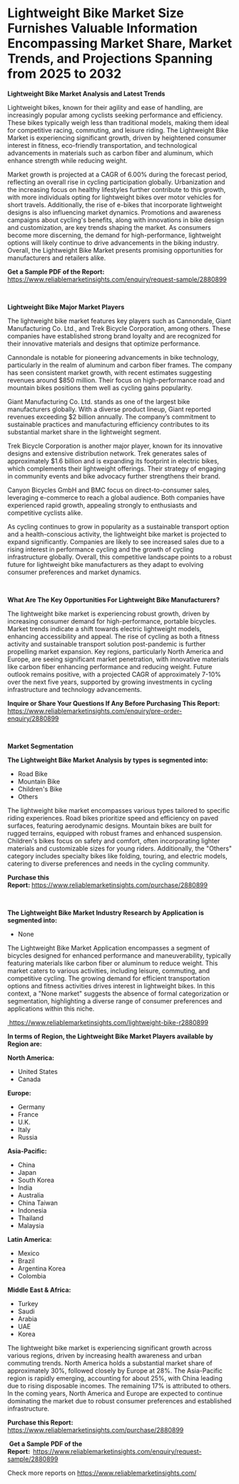 <p><h1>Lightweight Bike Market Size Furnishes Valuable Information Encompassing Market Share, Market Trends, and Projections Spanning from 2025 to 2032</h1></p><p><strong>Lightweight Bike Market Analysis and Latest Trends</strong></p>
<p><p>Lightweight bikes, known for their agility and ease of handling, are increasingly popular among cyclists seeking performance and efficiency. These bikes typically weigh less than traditional models, making them ideal for competitive racing, commuting, and leisure riding. The Lightweight Bike Market is experiencing significant growth, driven by heightened consumer interest in fitness, eco-friendly transportation, and technological advancements in materials such as carbon fiber and aluminum, which enhance strength while reducing weight.</p><p>Market growth is projected at a CAGR of 6.00% during the forecast period, reflecting an overall rise in cycling participation globally. Urbanization and the increasing focus on healthy lifestyles further contribute to this growth, with more individuals opting for lightweight bikes over motor vehicles for short travels. Additionally, the rise of e-bikes that incorporate lightweight designs is also influencing market dynamics. Promotions and awareness campaigns about cycling's benefits, along with innovations in bike design and customization, are key trends shaping the market. As consumers become more discerning, the demand for high-performance, lightweight options will likely continue to drive advancements in the biking industry. Overall, the Lightweight Bike Market presents promising opportunities for manufacturers and retailers alike.</p></p>
<p><strong>Get a Sample PDF of the Report:&nbsp;</strong> <a href="https://www.reliablemarketinsights.com/enquiry/request-sample/2880899?utm_campaign=3261&utm_medium=2&utm_source=Github&utm_content=ia&utm_term=12032025&utm_id=lightweight-bike">https://www.reliablemarketinsights.com/enquiry/request-sample/2880899</a></p>
<p>&nbsp;</p>
<p><strong>Lightweight Bike Major Market Players</strong></p>
<p><p>The lightweight bike market features key players such as Cannondale, Giant Manufacturing Co. Ltd., and Trek Bicycle Corporation, among others. These companies have established strong brand loyalty and are recognized for their innovative materials and designs that optimize performance.</p><p>Cannondale is notable for pioneering advancements in bike technology, particularly in the realm of aluminum and carbon fiber frames. The company has seen consistent market growth, with recent estimates suggesting revenues around $850 million. Their focus on high-performance road and mountain bikes positions them well as cycling gains popularity.</p><p>Giant Manufacturing Co. Ltd. stands as one of the largest bike manufacturers globally. With a diverse product lineup, Giant reported revenues exceeding $2 billion annually. The company’s commitment to sustainable practices and manufacturing efficiency contributes to its substantial market share in the lightweight segment.</p><p>Trek Bicycle Corporation is another major player, known for its innovative designs and extensive distribution network. Trek generates sales of approximately $1.6 billion and is expanding its footprint in electric bikes, which complements their lightweight offerings. Their strategy of engaging in community events and bike advocacy further strengthens their brand.</p><p>Canyon Bicycles GmbH and BMC focus on direct-to-consumer sales, leveraging e-commerce to reach a global audience. Both companies have experienced rapid growth, appealing strongly to enthusiasts and competitive cyclists alike.</p><p>As cycling continues to grow in popularity as a sustainable transport option and a health-conscious activity, the lightweight bike market is projected to expand significantly. Companies are likely to see increased sales due to a rising interest in performance cycling and the growth of cycling infrastructure globally. Overall, this competitive landscape points to a robust future for lightweight bike manufacturers as they adapt to evolving consumer preferences and market dynamics.</p></p>
<p>&nbsp;</p>
<p><strong>What Are The Key Opportunities For Lightweight Bike Manufacturers?</strong></p>
<p><p>The lightweight bike market is experiencing robust growth, driven by increasing consumer demand for high-performance, portable bicycles. Market trends indicate a shift towards electric lightweight models, enhancing accessibility and appeal. The rise of cycling as both a fitness activity and sustainable transport solution post-pandemic is further propelling market expansion. Key regions, particularly North America and Europe, are seeing significant market penetration, with innovative materials like carbon fiber enhancing performance and reducing weight. Future outlook remains positive, with a projected CAGR of approximately 7-10% over the next five years, supported by growing investments in cycling infrastructure and technology advancements.</p></p>
<p><strong>Inquire or Share Your Questions If Any Before Purchasing This Report:</strong> <a href="https://www.reliablemarketinsights.com/enquiry/pre-order-enquiry/2880899?utm_campaign=3261&utm_medium=2&utm_source=Github&utm_content=ia&utm_term=12032025&utm_id=lightweight-bike">https://www.reliablemarketinsights.com/enquiry/pre-order-enquiry/2880899</a></p>
<p>&nbsp;</p>
<p><strong>Market Segmentation</strong></p>
<p><strong>The Lightweight Bike Market Analysis by types is segmented into:</strong></p>
<p><ul><li>Road Bike</li><li>Mountain Bike</li><li>Children's Bike</li><li>Others</li></ul></p>
<p><p>The lightweight bike market encompasses various types tailored to specific riding experiences. Road bikes prioritize speed and efficiency on paved surfaces, featuring aerodynamic designs. Mountain bikes are built for rugged terrains, equipped with robust frames and enhanced suspension. Children's bikes focus on safety and comfort, often incorporating lighter materials and customizable sizes for young riders. Additionally, the "Others" category includes specialty bikes like folding, touring, and electric models, catering to diverse preferences and needs in the cycling community.</p></p>
<p><strong>Purchase this Report:&nbsp;</strong><a href="https://www.reliablemarketinsights.com/purchase/2880899?utm_campaign=3261&utm_medium=2&utm_source=Github&utm_content=ia&utm_term=12032025&utm_id=lightweight-bike">https://www.reliablemarketinsights.com/purchase/2880899</a></p>
<p>&nbsp;</p>
<p><strong>The Lightweight Bike Market Industry Research by Application is segmented into:</strong></p>
<p><ul><li>None</li></ul></p>
<p><p>The Lightweight Bike Market Application encompasses a segment of bicycles designed for enhanced performance and maneuverability, typically featuring materials like carbon fiber or aluminum to reduce weight. This market caters to various activities, including leisure, commuting, and competitive cycling. The growing demand for efficient transportation options and fitness activities drives interest in lightweight bikes. In this context, a "None market" suggests the absence of formal categorization or segmentation, highlighting a diverse range of consumer preferences and applications within this niche.</p></p>
<p><a href="https://www.reliablemarketinsights.com/lightweight-bike-r2880899?utm_campaign=3261&utm_medium=2&utm_source=Github&utm_content=ia&utm_term=12032025&utm_id=lightweight-bike">&nbsp;https://www.reliablemarketinsights.com/lightweight-bike-r2880899</a></p>
<p><strong>In terms of Region, the Lightweight Bike Market Players available by Region are:</strong></p>
<p>
    <p> <strong> North America: </strong>
        <ul>
            <li>United States</li>
            <li>Canada</li>
        </ul>
        </p> 
    <p> <strong> Europe: </strong>
        <ul>
            <li>Germany</li>
            <li>France</li>
            <li>U.K.</li>
            <li>Italy</li>
            <li>Russia</li>
        </ul>
        </p> 
    <p> <strong> Asia-Pacific: </strong>
        <ul>
            <li>China</li>
            <li>Japan</li>
            <li>South Korea</li>
            <li>India</li>
            <li>Australia</li>
            <li>China Taiwan</li>
            <li>Indonesia</li>
            <li>Thailand</li>
            <li>Malaysia</li>
        </ul>
        </p> 
    <p> <strong> Latin America: </strong>
        <ul>
            <li>Mexico</li>
            <li>Brazil</li>
            <li>Argentina Korea</li>
            <li>Colombia</li>
        </ul>
        </p> 
    <p> <strong> Middle East & Africa: </strong>
        <ul>
            <li>Turkey</li>
            <li>Saudi</li>
            <li>Arabia</li>
            <li>UAE</li>
            <li>Korea</li>
        </ul>
    </p>
    </p>
<p><p>The lightweight bike market is experiencing significant growth across various regions, driven by increasing health awareness and urban commuting trends. North America holds a substantial market share of approximately 30%, followed closely by Europe at 28%. The Asia-Pacific region is rapidly emerging, accounting for about 25%, with China leading due to rising disposable incomes. The remaining 17% is attributed to others. In the coming years, North America and Europe are expected to continue dominating the market due to robust consumer preferences and established infrastructure.</p></p>
<p><strong>Purchase this Report: </strong><a href="https://www.reliablemarketinsights.com/purchase/2880899?utm_campaign=3261&utm_medium=2&utm_source=Github&utm_content=ia&utm_term=12032025&utm_id=lightweight-bike">https://www.reliablemarketinsights.com/purchase/2880899</a></p>
<p>&nbsp;<strong>Get a Sample PDF of the Report:&nbsp;&nbsp;</strong><a href="https://www.reliablemarketinsights.com/enquiry/request-sample/2880899?utm_campaign=3261&utm_medium=2&utm_source=Github&utm_content=ia&utm_term=12032025&utm_id=lightweight-bike">https://www.reliablemarketinsights.com/enquiry/request-sample/2880899</a></p>
<p><strong></strong></p>
<p>Check more reports on <a href="https://www.reliablemarketinsights.com/?utm_campaign=3261&utm_medium=2&utm_source=Github&utm_content=ia&utm_term=12032025&utm_id=lightweight-bike">https://www.reliablemarketinsights.com/</a></p>